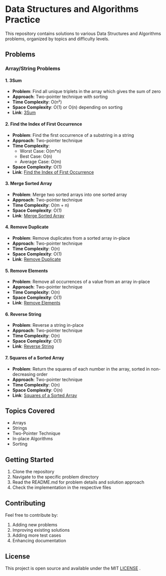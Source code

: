 # Data Structures and Algorithms Practice

This repository contains solutions to various Data Structures and Algorithms problems, organized by topics and difficulty levels.

## Problems

### Array/String Problems

#### 1. 3Sum
- **Problem**: Find all unique triplets in the array which gives the sum of zero
- **Approach**: Two-pointer technique with sorting
- **Time Complexity**: O(n²)
- **Space Complexity**: O(1) or O(n) depending on sorting
- **Link**: [3Sum](3sum/README.md)

#### 2. Find the Index of First Occurrence
- **Problem**: Find the first occurrence of a substring in a string
- **Approach**: Two-pointer technique
- **Time Complexity**: 
  - Worst Case: O(m*n)
  - Best Case: O(n)
  - Average Case: O(m)
- **Space Complexity**: O(1)
- **Link**: [Find the Index of First Occurrence](Find_the_index_first_occurrence/README.md)

#### 3. Merge Sorted Array
- **Problem**: Merge two sorted arrays into one sorted array
- **Approach**: Two-pointer technique
- **Time Complexity**: O(m + n)
- **Space Complexity**: O(1)
- **Link**: [Merge Sorted Array](merge_sorted_array/README.md)

#### 4. Remove Duplicate
- **Problem**: Remove duplicates from a sorted array in-place
- **Approach**: Two-pointer technique
- **Time Complexity**: O(n)
- **Space Complexity**: O(1)
- **Link**: [Remove Duplicate](remove_duplicate/README.md)

#### 5. Remove Elements
- **Problem**: Remove all occurrences of a value from an array in-place
- **Approach**: Two-pointer technique
- **Time Complexity**: O(n)
- **Space Complexity**: O(1)
- **Link**: [Remove Elements](remove_elements/README.md)

#### 6. Reverse String
- **Problem**: Reverse a string in-place
- **Approach**: Two-pointer technique
- **Time Complexity**: O(n)
- **Space Complexity**: O(1)
- **Link**: [Reverse String](reverse_string/README.md)

#### 7. Squares of a Sorted Array
- **Problem**: Return the squares of each number in the array, sorted in non-decreasing order
- **Approach**: Two-pointer technique
- **Time Complexity**: O(n)
- **Space Complexity**: O(n)
- **Link**: [Squares of a Sorted Array](squares_of_a_sorted-array/README.md)

## Topics Covered
- Arrays
- Strings
- Two-Pointer Technique
- In-place Algorithms
- Sorting

## Getting Started
1. Clone the repository
2. Navigate to the specific problem directory
3. Read the README.md for problem details and solution approach
4. Check the implementation in the respective files

## Contributing
Feel free to contribute by:
1. Adding new problems
2. Improving existing solutions
3. Adding more test cases
4. Enhancing documentation

## License
This project is open source and available under the MIT [LICENSE](LICENSE) . 
